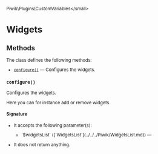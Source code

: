 <small>Piwik\Plugins\CustomVariables\</small>

Widgets
=======

Methods
-------

The class defines the following methods:

- [`configure()`](#configure) &mdash; Configures the widgets.

<a name="configure" id="configure"></a>
<a name="configure" id="configure"></a>
### `configure()`

Configures the widgets.

Here you can for instance add or remove widgets.

#### Signature

-  It accepts the following parameter(s):

   <ul>
   <li>
      <div markdown="1" class="parameter">
      `$widgetsList` ([`WidgetsList`](../../../Piwik/WidgetsList.md)) &mdash;

      <div markdown="1" class="param-desc"></div>

      <div style="clear:both;"/>

      </div>
   </li>
   </ul>
- It does not return anything.

